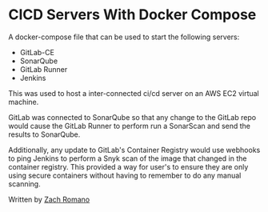 # CICD Servers With Docker Compose

A docker-compose file that can be used to start the following servers:
* GitLab-CE
* SonarQube
* GitLab Runner
* Jenkins

This was used to host a inter-connected ci/cd server on an AWS EC2 virtual machine.

GitLab was connected to SonarQube so that any change to the GitLab repo would cause the GitLab Runner 
to perform run a SonarScan and send the results to SonarQube.

Additionally, any update to GitLab's Container Registry would use webhooks to ping Jenkins to perform a Snyk scan of the 
image that changed in the container registry. This provided a way for user's to ensure they are only using secure containers
without having to remember to do any manual scanning.

Written by [Zach Romano](https://zromano.com)